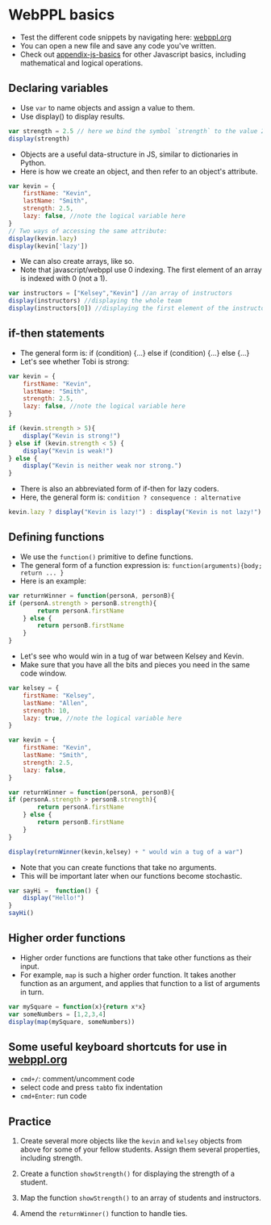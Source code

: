 # WebPPL basics

- Test the different code snippets by navigating here: [webppl.org](http://webppl.org)
- You can open a new file and save any code you've written.
- Check out [appendix-js-basics](http://probmods.org/chapters/13-appendix-js-basics.html) for other Javascript basics, including mathematical and logical operations.

## Declaring variables

- Use `var` to name objects and assign a value to them.
- Use display() to display results.

```javascript
var strength = 2.5 // here we bind the symbol `strength` to the value 2.5
display(strength)
```

- Objects are a useful data-structure in JS, similar to dictionaries in Python.
- Here is how we create an object, and then refer to an object's attribute.

```javascript
var kevin = {
	firstName: "Kevin",
	lastName: "Smith",
	strength: 2.5,
	lazy: false, //note the logical variable here
}
// Two ways of accessing the same attribute:
display(kevin.lazy)
display(kevin['lazy'])
```

- We can also create arrays, like so.
- Note that javascript/webppl use 0 indexing. The first element of an array is indexed with 0 (not a 1).

```javascript
var instructors = ["Kelsey","Kevin"] //an array of instructors
display(instructors) //displaying the whole team
display(instructors[0]) //displaying the first element of the instructor team
```

## if-then statements

- The general form is: if (condition) {...} else if (condition) {...} else {...}
- Let's see whether Tobi is strong:

```javascript
var kevin = {
	firstName: "Kevin",
	lastName: "Smith",
	strength: 2.5,
	lazy: false, //note the logical variable here
}

if (kevin.strength > 5){
	display("Kevin is strong!")
} else if (kevin.strength < 5) {
	display("Kevin is weak!")
} else {
	display("Kevin is neither weak nor strong.")
}
```

- There is also an abbreviated form of if-then for lazy coders.
- Here, the general form is: `condition ? consequence : alternative`

```javascript
kevin.lazy ? display("Kevin is lazy!") : display("Kevin is not lazy!")
```

## Defining functions

- We use the `function()` primitive to define functions.
- The general form of a function expression is: `function(arguments){body; return ... }`
- Here is an example:

```javascript
var returnWinner = function(personA, personB){
if (personA.strength > personB.strength){
		return personA.firstName
	} else {
		return personB.firstName
	}  
}
```

- Let's see who would win in a tug of war between Kelsey and Kevin.
- Make sure that you have all the bits and pieces you need in the same code window.

```javascript
var kelsey = {
	firstName: "Kelsey",
	lastName: "Allen",
	strength: 10,
	lazy: true, //note the logical variable here
}

var kevin = {
	firstName: "Kevin",
	lastName: "Smith",
	strength: 2.5,
	lazy: false,
}

var returnWinner = function(personA, personB){
if (personA.strength > personB.strength){
		return personA.firstName
	} else {
		return personB.firstName
	}  
}

display(returnWinner(kevin,kelsey) + " would win a tug of a war")
```

- Note that you can create functions that take no arguments.
- This will be important later when our functions become stochastic.

```javascript
var sayHi =  function() {
	display("Hello!")
}
sayHi()
```

## Higher order functions

- Higher order functions are functions that take other functions as their input.
- For example, `map` is such a higher order function. It takes another function as an argument, and applies that function to a list of arguments in turn.

```javascript
var mySquare = function(x){return x*x}
var someNumbers = [1,2,3,4]
display(map(mySquare, someNumbers))
```

## Some useful keyboard shortcuts for use in [webppl.org](http://webppl.org)

- `cmd+/`: comment/uncomment code
- select code and press `tab`to fix indentation
- `cmd+Enter`: run code

## Practice

1. Create several more objects like the `kevin` and `kelsey` objects from above for some of your fellow students. Assign them several properties, including strength.

<!--
- SOLUTION:

```javascript
var kevin = {
	firstName: "Kevin", lastName: "Smith", strength: 4
}

var kelsey = {
	firstName: "Kelsey", lastName: "Allen", strength: 12
}

var andrei = {
	firstName: "Andrei", lastName: "Barbu", strength: 12
}

var xavier = {
	firstName: "Xavier", lastName: "Boix", strength: 12
}
```-->

2. Create a function `showStrength()` for displaying the strength of a student.

<!--
- SOLUTION:

```javascript
var showStrength = function(person) {
	display(person.strength)
}
showStrength(kevin)
```-->

3. Map the function `showStrength()` to an array of students and instructors.

<!--
- SOLUTION:

```javascript
// Map the showStrength() function onto a group
var everyone = [kevin, kelsey, andrei, xavier]
display("Everyone's strengths:")
map(showStrength, everyone)
```-->

4. Amend the `returnWinner()` function to handle ties.

<!--
-SOLUTION:

```javascript
var returnWinner = function(personA, personB){
	if (personA.strength > personB.strength){
		return [personA.lastName, personA.firstName]
	} else  if (personA.strength < personB.strength){
		return [personB.lastName, personB.firstName]
	} else {
		return ["tied","match"]
	}
}

display(returnWinner(kevin, andrei) + " won a tug of war")
display(returnWinner(andrei, xavier) + " won a tug of war")

```-->
